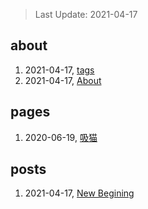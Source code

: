 > Last Update: 2021-04-17

## about
1. 2021-04-17, [tags](about/tags.md)
1. 2021-04-17, [About](about/me.md)
## pages
1. 2020-06-19, [吸猫](pages/吸猫.md)
## posts
1. 2021-04-17, [New Begining](posts/bookmarks.md)